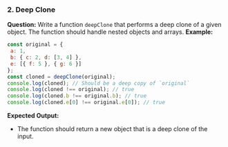 ### 2. Deep Clone 
**Question:** 
Write a function `deepClone` that performs a deep clone of a given object. The function should handle nested objects and arrays. 
**Example:** 
```javascript 
const original = { 
 a: 1, 
 b: { c: 2, d: [3, 4] }, 
 e: [{ f: 5 }, { g: 6 }] 
}; 
const cloned = deepClone(original); 
console.log(cloned); // Should be a deep copy of `original` 
console.log(cloned !== original); // true 
console.log(cloned.b !== original.b); // true 
console.log(cloned.e[0] !== original.e[0]); // true 
``` 
**Expected Output:** 
- The function should return a new object that is a deep clone of the input. 
